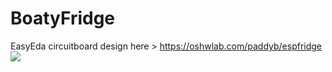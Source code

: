 # BoatyFridge

EasyEda circuitboard design here > https://oshwlab.com/paddyb/espfridge
![](https://github.com/boatybits/boatyFridgePy/blob/master/JLCPCB_files/Schematic_EspFridge_2021-06-19.png)
